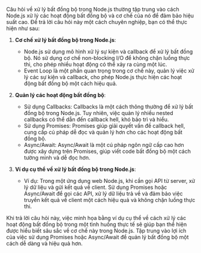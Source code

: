 Câu hỏi về xử lý bất đồng bộ trong Node.js thường tập trung vào cách Node.js xử lý các hoạt động bất đồng bộ và cơ chế của nó để đảm bảo hiệu suất cao. Để trả lời câu hỏi này một cách chuyên nghiệp, bạn có thể thực hiện như sau:

1. **Cơ chế xử lý bất đồng bộ trong Node.js**:

   - Node.js sử dụng mô hình xử lý sự kiện và callback để xử lý bất đồng bộ. Nó sử dụng cơ chế non-blocking I/O để không chặn luồng thực thi, cho phép nhiều hoạt động có thể xảy ra cùng một lúc.
   - Event Loop là một phần quan trọng trong cơ chế này, quản lý việc xử lý các sự kiện và callback, cho phép Node.js thực hiện các hoạt động bất đồng bộ một cách hiệu quả.

2. **Quản lý các hoạt động bất đồng bộ**:

   - Sử dụng Callbacks: Callbacks là một cách thông thường để xử lý bất đồng bộ trong Node.js. Tuy nhiên, việc quản lý nhiều nested callbacks có thể dẫn đến callback hell, khó bảo trì và hiểu.
   - Sử dụng Promises: Promises giúp giải quyết vấn đề callback hell, cung cấp cú pháp dễ đọc và quản lý hơn cho các hoạt động bất đồng bộ.
   - Async/Await: Async/Await là một cú pháp ngôn ngữ cấp cao hơn được xây dựng trên Promises, giúp viết code bất đồng bộ một cách tường minh và dễ đọc hơn.

3. **Ví dụ cụ thể về xử lý bất đồng bộ trong Node.js**:
   - Ví dụ: Trong một ứng dụng web Node.js, khi cần gọi API từ server, xử lý dữ liệu và gửi kết quả về client. Sử dụng Promises hoặc Async/Await để gọi các API, xử lý dữ liệu trả về và đảm bảo việc truyền kết quả về client một cách hiệu quả và không chặn luồng thực thi.

Khi trả lời câu hỏi này, việc minh họa bằng ví dụ cụ thể về cách xử lý các hoạt động bất đồng bộ trong một tình huống thực tế sẽ giúp bạn thể hiện được hiểu biết sâu sắc về cơ chế này trong Node.js. Tập trung vào lợi ích của việc sử dụng Promises hoặc Async/Await để quản lý bất đồng bộ một cách dễ dàng và hiệu quả hơn.
